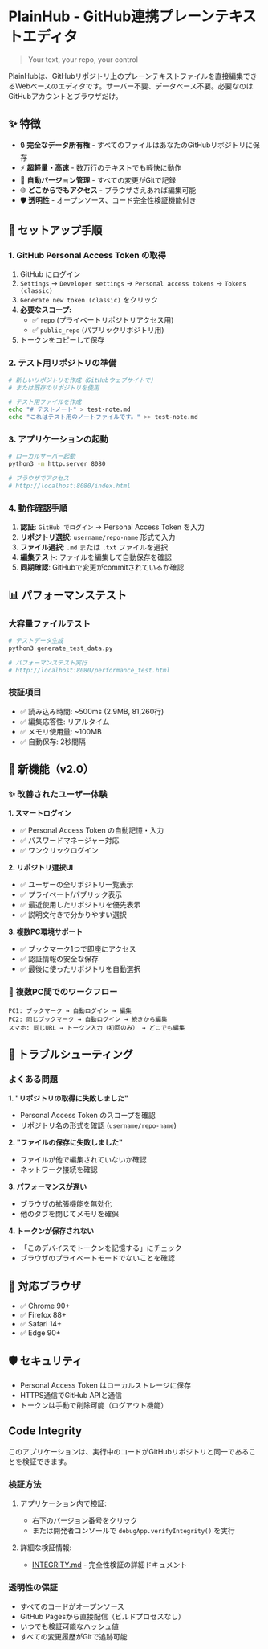 # PlainHub - GitHub連携プレーンテキストエディタ

> Your text, your repo, your control

PlainHubは、GitHubリポジトリ上のプレーンテキストファイルを直接編集できるWebベースのエディタです。サーバー不要、データベース不要。必要なのはGitHubアカウントとブラウザだけ。

## ✨ 特徴

- 🔒 **完全なデータ所有権** - すべてのファイルはあなたのGitHubリポジトリに保存
- ⚡ **超軽量・高速** - 数万行のテキストでも軽快に動作
- 🔄 **自動バージョン管理** - すべての変更がGitで記録
- 🌐 **どこからでもアクセス** - ブラウザさえあれば編集可能
- 🛡️ **透明性** - オープンソース、コード完全性検証機能付き

## 🚀 セットアップ手順

### 1. GitHub Personal Access Token の取得

1. GitHub にログイン
2. `Settings` → `Developer settings` → `Personal access tokens` → `Tokens (classic)`
3. `Generate new token (classic)` をクリック
4. **必要なスコープ:** 
   - ✅ `repo` (プライベートリポジトリアクセス用)
   - ✅ `public_repo` (パブリックリポジトリ用)
5. トークンをコピーして保存

### 2. テスト用リポジトリの準備

```bash
# 新しいリポジトリを作成（GitHubウェブサイトで）
# または既存のリポジトリを使用

# テスト用ファイルを作成
echo "# テストノート" > test-note.md
echo "これはテスト用のノートファイルです。" >> test-note.md
```

### 3. アプリケーションの起動

```bash
# ローカルサーバー起動
python3 -m http.server 8080

# ブラウザでアクセス
# http://localhost:8080/index.html
```

### 4. 動作確認手順

1. **認証**: `GitHub でログイン` → Personal Access Token を入力
2. **リポジトリ選択**: `username/repo-name` 形式で入力
3. **ファイル選択**: `.md` または `.txt` ファイルを選択
4. **編集テスト**: ファイルを編集して自動保存を確認
5. **同期確認**: GitHubで変更がcommitされているか確認

## 📊 パフォーマンステスト

### 大容量ファイルテスト
```bash
# テストデータ生成
python3 generate_test_data.py

# パフォーマンステスト実行
# http://localhost:8080/performance_test.html
```

### 検証項目
- ✅ 読み込み時間: ~500ms (2.9MB, 81,260行)
- ✅ 編集応答性: リアルタイム
- ✅ メモリ使用量: ~100MB
- ✅ 自動保存: 2秒間隔

## 🚀 新機能（v2.0）

### ✨ 改善されたユーザー体験

**1. スマートログイン**
- ✅ Personal Access Token の自動記憶・入力
- ✅ パスワードマネージャー対応
- ✅ ワンクリックログイン

**2. リポジトリ選択UI**
- ✅ ユーザーの全リポジトリ一覧表示
- ✅ プライベート/パブリック表示
- ✅ 最近使用したリポジトリを優先表示
- ✅ 説明文付きで分かりやすい選択

**3. 複数PC環境サポート**
- ✅ ブックマーク1つで即座にアクセス
- ✅ 認証情報の安全な保存
- ✅ 最後に使ったリポジトリを自動選択

### 🔄 複数PC間でのワークフロー

```
PC1: ブックマーク → 自動ログイン → 編集
PC2: 同じブックマーク → 自動ログイン → 続きから編集
スマホ: 同じURL → トークン入力（初回のみ） → どこでも編集
```

## 🔧 トラブルシューティング

### よくある問題

**1. "リポジトリの取得に失敗しました"**
- Personal Access Token のスコープを確認
- リポジトリ名の形式を確認 (`username/repo-name`)

**2. "ファイルの保存に失敗しました"**
- ファイルが他で編集されていないか確認
- ネットワーク接続を確認

**3. パフォーマンスが遅い**
- ブラウザの拡張機能を無効化
- 他のタブを閉じてメモリを確保

**4. トークンが保存されない**
- 「このデバイスでトークンを記憶する」にチェック
- ブラウザのプライベートモードでないことを確認

## 📱 対応ブラウザ

- ✅ Chrome 90+
- ✅ Firefox 88+
- ✅ Safari 14+
- ✅ Edge 90+

## 🛡️ セキュリティ

- Personal Access Token はローカルストレージに保存
- HTTPS通信でGitHub APIと通信
- トークンは手動で削除可能（ログアウト機能）

## Code Integrity

このアプリケーションは、実行中のコードがGitHubリポジトリと同一であることを検証できます。

### 検証方法

1. アプリケーション内で検証:
   - 右下のバージョン番号をクリック
   - または開発者コンソールで `debugApp.verifyIntegrity()` を実行

2. 詳細な検証情報:
   - [INTEGRITY.md](./INTEGRITY.md) - 完全性検証の詳細ドキュメント

### 透明性の保証

- すべてのコードがオープンソース
- GitHub Pagesから直接配信（ビルドプロセスなし）
- いつでも検証可能なハッシュ値
- すべての変更履歴がGitで追跡可能